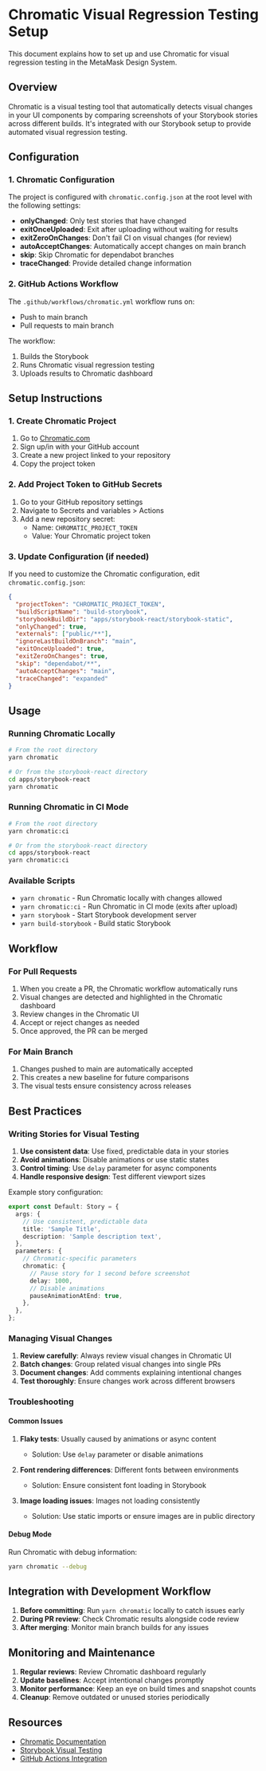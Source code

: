 # Chromatic Visual Regression Testing Setup

This document explains how to set up and use Chromatic for visual regression testing in the MetaMask Design System.

## Overview

Chromatic is a visual testing tool that automatically detects visual changes in your UI components by comparing screenshots of your Storybook stories across different builds. It's integrated with our Storybook setup to provide automated visual regression testing.

## Configuration

### 1. Chromatic Configuration

The project is configured with `chromatic.config.json` at the root level with the following settings:

- **onlyChanged**: Only test stories that have changed
- **exitOnceUploaded**: Exit after uploading without waiting for results
- **exitZeroOnChanges**: Don't fail CI on visual changes (for review)
- **autoAcceptChanges**: Automatically accept changes on main branch
- **skip**: Skip Chromatic for dependabot branches
- **traceChanged**: Provide detailed change information

### 2. GitHub Actions Workflow

The `.github/workflows/chromatic.yml` workflow runs on:
- Push to main branch
- Pull requests to main branch

The workflow:
1. Builds the Storybook
2. Runs Chromatic visual regression testing
3. Uploads results to Chromatic dashboard

## Setup Instructions

### 1. Create Chromatic Project

1. Go to [Chromatic.com](https://www.chromatic.com)
2. Sign up/in with your GitHub account
3. Create a new project linked to your repository
4. Copy the project token

### 2. Add Project Token to GitHub Secrets

1. Go to your GitHub repository settings
2. Navigate to Secrets and variables > Actions
3. Add a new repository secret:
   - Name: `CHROMATIC_PROJECT_TOKEN`
   - Value: Your Chromatic project token

### 3. Update Configuration (if needed)

If you need to customize the Chromatic configuration, edit `chromatic.config.json`:

```json
{
  "projectToken": "CHROMATIC_PROJECT_TOKEN",
  "buildScriptName": "build-storybook",
  "storybookBuildDir": "apps/storybook-react/storybook-static",
  "onlyChanged": true,
  "externals": ["public/**"],
  "ignoreLastBuildOnBranch": "main",
  "exitOnceUploaded": true,
  "exitZeroOnChanges": true,
  "skip": "dependabot/**",
  "autoAcceptChanges": "main",
  "traceChanged": "expanded"
}
```

## Usage

### Running Chromatic Locally

```bash
# From the root directory
yarn chromatic

# Or from the storybook-react directory
cd apps/storybook-react
yarn chromatic
```

### Running Chromatic in CI Mode

```bash
# From the root directory
yarn chromatic:ci

# Or from the storybook-react directory
cd apps/storybook-react
yarn chromatic:ci
```

### Available Scripts

- `yarn chromatic` - Run Chromatic locally with changes allowed
- `yarn chromatic:ci` - Run Chromatic in CI mode (exits after upload)
- `yarn storybook` - Start Storybook development server
- `yarn build-storybook` - Build static Storybook

## Workflow

### For Pull Requests

1. When you create a PR, the Chromatic workflow automatically runs
2. Visual changes are detected and highlighted in the Chromatic dashboard
3. Review changes in the Chromatic UI
4. Accept or reject changes as needed
5. Once approved, the PR can be merged

### For Main Branch

1. Changes pushed to main are automatically accepted
2. This creates a new baseline for future comparisons
3. The visual tests ensure consistency across releases

## Best Practices

### Writing Stories for Visual Testing

1. **Use consistent data**: Use fixed, predictable data in your stories
2. **Avoid animations**: Disable animations or use static states
3. **Control timing**: Use `delay` parameter for async components
4. **Handle responsive design**: Test different viewport sizes

Example story configuration:

```typescript
export const Default: Story = {
  args: {
    // Use consistent, predictable data
    title: 'Sample Title',
    description: 'Sample description text',
  },
  parameters: {
    // Chromatic-specific parameters
    chromatic: {
      // Pause story for 1 second before screenshot
      delay: 1000,
      // Disable animations
      pauseAnimationAtEnd: true,
    },
  },
};
```

### Managing Visual Changes

1. **Review carefully**: Always review visual changes in Chromatic UI
2. **Batch changes**: Group related visual changes into single PRs
3. **Document changes**: Add comments explaining intentional changes
4. **Test thoroughly**: Ensure changes work across different browsers

### Troubleshooting

#### Common Issues

1. **Flaky tests**: Usually caused by animations or async content
   - Solution: Use `delay` parameter or disable animations

2. **Font rendering differences**: Different fonts between environments
   - Solution: Ensure consistent font loading in Storybook

3. **Image loading issues**: Images not loading consistently
   - Solution: Use static imports or ensure images are in public directory

#### Debug Mode

Run Chromatic with debug information:

```bash
yarn chromatic --debug
```

## Integration with Development Workflow

1. **Before committing**: Run `yarn chromatic` locally to catch issues early
2. **During PR review**: Check Chromatic results alongside code review
3. **After merging**: Monitor main branch builds for any issues

## Monitoring and Maintenance

1. **Regular reviews**: Review Chromatic dashboard regularly
2. **Update baselines**: Accept intentional changes promptly
3. **Monitor performance**: Keep an eye on build times and snapshot counts
4. **Cleanup**: Remove outdated or unused stories periodically

## Resources

- [Chromatic Documentation](https://www.chromatic.com/docs)
- [Storybook Visual Testing](https://storybook.js.org/docs/react/writing-tests/visual-testing)
- [GitHub Actions Integration](https://www.chromatic.com/docs/github-actions)